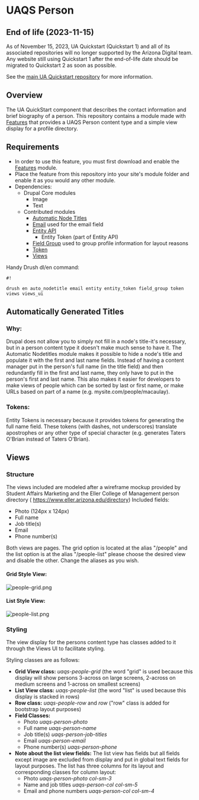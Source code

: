 # UAQS Person #

## End of life (2023-11-15)

As of November 15, 2023, UA Quickstart (Quickstart 1) and all of its associated repositories will no longer supported by the Arizona Digital team.  Any website still using Quickstart 1 after the end-of-life date should be migrated to Quickstart 2 as soon as possible.

See the [main UA Quickstart repository](https://bitbucket.org/ua_drupal/ua_quickstart/src/7.x-1.x/README.md) for more information.

## Overview ##
The UA QuickStart component that describes the contact information and brief biography of a person. This repository contains a module made with [Features](https://www.drupal.org/project/features) that provides a UAQS Person content type and a simple view display for a profile directory.

## Requirements ##
- In order to use this feature, you must first download and enable the [Features](https://www.drupal.org/project/features) module.
- Place the feature from this repository into your site's module folder and enable it as you would any other module.
- Dependencies:
  - Drupal Core modules
    - Image
    - Text
  - Contributed modules
    - [Automatic Node Titles](https://www.drupal.org/project/auto_nodetitle)
    - [Email](https://www.drupal.org/project/email) used for the email field
    - [Entity API](https://www.drupal.org/project/entity)
       - Entity Token (part of Entity API)
    - [Field Group](https://www.drupal.org/project/field_group) used to group profile information for layout reasons
    - [Token](https://www.drupal.org/project/token)
    - [Views](https://www.drupal.org/project/views)

Handy Drush dl/en command:

```
#!

drush en auto_nodetitle email entity entity_token field_group token views views_ui
```
## Automatically Generated Titles ##

### Why: ###
Drupal does not allow you to simply not fill in a node's title-it's necessary, but in a person content type it doesn't make much sense to have it. The Automatic Nodetitles module makes it possible to hide a node's title and populate it with the first and last name fields. Instead of having a content manager put in the person's full name (in the title field) and then redundantly fill in the first and last name, they only have to put in the person's first and last name. This also makes it easier for developers to make views of people which can be sorted by last or first name, or make URLs based on part of a name (e.g. mysite.com/people/macaulay).

### Tokens: ###
Entity Tokens is necessary because it provides tokens for generating the full name field. These tokens (with dashes, not underscores) translate apostrophes or any other type of special character (e.g. generates Taters O'Brian instead of Taters O&#039;Brian).

## Views ##

### Structure ###
The views included are modeled after a wireframe mockup provided by Student Affairs Marketing and the Eller College of Management person directory ( https://www.eller.arizona.edu/directory)
Included fields:

- Photo (124px x 124px)
- Full name
- Job title(s)
- Email
- Phone number(s)

Both views are pages. The grid option is located at the alias "/people" and the list option is at the alias "/people-list" please choose the desired view and disable the other. Change the aliases as you wish.

#### Grid Style View: ####
![people-grid.png](https://bitbucket.org/repo/qeEk4j/images/926911236-people-grid.png)

#### List Style View: ####
![people-list.png](https://bitbucket.org/repo/qeEk4j/images/2185589448-people-list.png)

### Styling ###
The view display for the persons content type has classes added to it through the Views UI to facilitate styling.

Styling classes are as follows:

- **Grid View class:** *uaqs-people-grid* (the word "grid" is used because this display will show persons 3-across on large screens, 2-across on medium screens and 1-across on smallest screens)
- **List View class:** *uaqs-people-list* (the word "list" is used because this display is stacked in rows)
- **Row class:** *uaqs-people-row* and *row* ("row" class is added for bootstrap layout purposes)
- **Field Classes:**
    - Photo  *uaqs-person-photo*
    - Full name  *uaqs-person-name*
    - Job title(s)  *uaqs-person-job-titles*
    - Email  *uaqs-person-email*
    - Phone number(s)  *uaqs-person-phone*
- **Note about the list view fields:** The list view has fields but all fields except image are excluded from display and put in global text fields for layout purposes. The list has three columns for its layout and corresponding classes for column layout:
    - Photo  *uaqs-person-photo col-sm-3*
    - Name and job titles  *uaqs-person-col col-sm-5*
    - Email and phone numbers  *uaqs-person-col col-sm-4*
